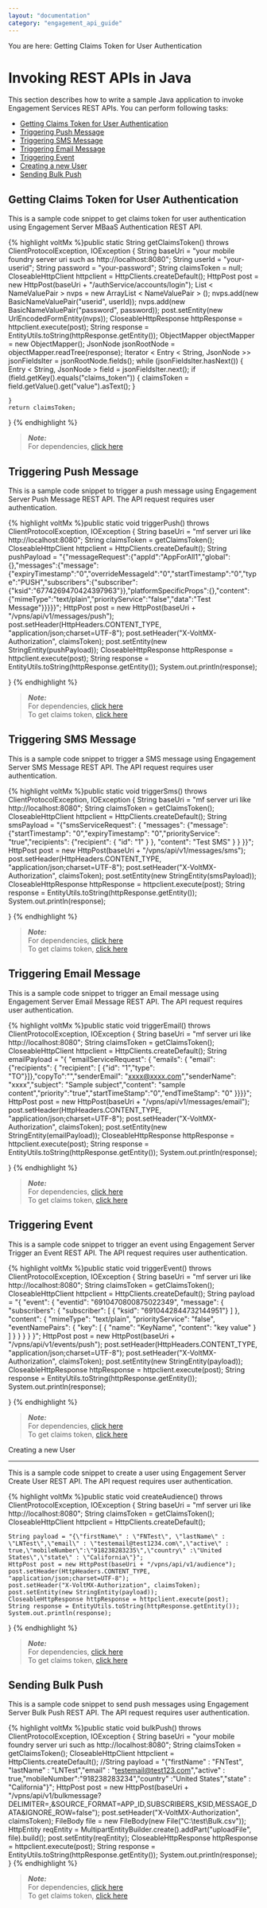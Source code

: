 ```yaml
---
layout: "documentation"
category: "engagement_api_guide"
---
```


You are here: Getting Claims Token for User Authentication

# Invoking REST APIs in Java

This section describes how to write a sample Java application to invoke Engagement Services REST APIs. You can perform following tasks:

- [Getting Claims Token for User Authentication](#getting-claims-token-for-user-authentication)
- [Triggering Push Message](#triggering-push-message)
- [Triggering SMS Message](#triggering-sms-message)
- [Triggering Email Message](#triggering-email-message)
- [Triggering Event](#triggering-event)
- [Creating a new User](#creating-a-new-user)
- [Sending Bulk Push](#sending-bulk-push)

## Getting Claims Token for User Authentication

This is a sample code snippet to get claims token for user authentication using Engagement Server MBaaS Authentication REST API.

{% highlight voltMx %}public static String getClaimsToken() throws ClientProtocolException,
IOException {
String baseUri = "your mobile foundry server uri such as http://localhost:8080";
String userId = "your-userid";
String password = "your-password";
String claimsToken = null;
CloseableHttpClient httpclient = HttpClients.createDefault();
HttpPost post = new HttpPost(baseUri + "/authService/accounts/login");
List < NameValuePair > nvps = new ArrayList < NameValuePair > ();
nvps.add(new BasicNameValuePair("userid", userId));
nvps.add(new BasicNameValuePair("password", password));
post.setEntity(new UrlEncodedFormEntity(nvps));
CloseableHttpResponse httpResponse = httpclient.execute(post);
String response = EntityUtils.toString(httpResponse.getEntity());
ObjectMapper objectMapper = new ObjectMapper();
JsonNode jsonRootNode = objectMapper.readTree(response);
Iterator < Entry < String,
JsonNode >> jsonFieldsIter = jsonRootNode.fields();
while (jsonFieldsIter.hasNext()) {
Entry < String,
JsonNode > field = jsonFieldsIter.next();
if (field.getKey().equals("claims_token")) {
claimsToken = field.getValue().get("value").asText();
}

    }
    return claimsToken;

}
{% endhighlight %}

> **_Note:_**  
> For dependencies, [click here](pom.xmlfile.html)

## Triggering Push Message

This is a sample code snippet to trigger a push message using Engagement Server Push Message REST API. The API request requires user authentication.

{% highlight voltMx %}public static void triggerPush() throws ClientProtocolException,
IOException {
String baseUri = "mf server uri like http://localhost:8080";
String claimsToken = getClaimsToken();
CloseableHttpClient httpclient = HttpClients.createDefault();
String pushPayload = "{\"messageRequest\":{\"appId\":\"AppForAll1\",\"global\":{},\"messages\":{\"message\":{\"expiryTimestamp\":\"0\",\"overrideMessageId\":\"0\",\"startTimestamp\":\"0\",\"type\":\"PUSH\",\"subscribers\":{\"subscriber\":{\"ksid\":\"6774269470424397963\"}},\"platformSpecificProps\":{},\"content\":{\"mimeType\":\"text/plain\",\"priorityService\":\"false\",\"data\":\"Test Message\"}}}}}";
HttpPost post = new HttpPost(baseUri + "/vpns/api/v1/messages/push");
post.setHeader(HttpHeaders.CONTENT_TYPE, "application/json;charset=UTF-8");
post.setHeader("X-VoltMX-Authorization", claimsToken);
post.setEntity(new StringEntity(pushPayload));
CloseableHttpResponse httpResponse = httpclient.execute(post);
String response = EntityUtils.toString(httpResponse.getEntity());
System.out.println(response);

}
{% endhighlight %}

> **_Note:_**  
> For dependencies, [click here](pom.xmlfile.html)  
> To get claims token, [click here](#getting-claims-token-for-user-authentication)

## Triggering SMS Message

This is a sample code snippet to trigger a SMS message using Engagement Server SMS Message REST API. The API request requires user authentication.

{% highlight voltMx %}public static void triggerSms() throws ClientProtocolException,
IOException {
String baseUri = "mf server uri like http://localhost:8080";
String claimsToken = getClaimsToken();
CloseableHttpClient httpclient = HttpClients.createDefault();
String smsPayload = "{\"smsServiceRequest\": { \"messages\": {\"message\": {\"startTimestamp\": \"0\",\"expiryTimestamp\": \"0\",\"priorityService\": \"true\",\"recipients\": {\"recipient\": { \"id\": \"1\" } }, \"content\": \"Test SMS\" } } }}";
HttpPost post = new HttpPost(baseUri + "/vpns/api/v1/messages/sms");
post.setHeader(HttpHeaders.CONTENT_TYPE, "application/json;charset=UTF-8");
post.setHeader("X-VoltMX-Authorization", claimsToken);
post.setEntity(new StringEntity(smsPayload));
CloseableHttpResponse httpResponse = httpclient.execute(post);
String response = EntityUtils.toString(httpResponse.getEntity());
System.out.println(response);

}
{% endhighlight %}

> **_Note:_**  
> For dependencies, [click here](pom.xmlfile.html)  
> To get claims token, [click here](#getting-claims-token-for-user-authentication)

## Triggering Email Message

This is a sample code snippet to trigger an Email message using Engagement Server Email Message REST API. The API request requires user authentication.

{% highlight voltMx %}public static void triggerEmail() throws ClientProtocolException,
IOException {
String baseUri = "mf server uri like http://localhost:8080";
String claimsToken = getClaimsToken();
CloseableHttpClient httpclient = HttpClients.createDefault();
String emailPayload = "{ \"emailServiceRequest\": { \"emails\": { \"email\": {\"recipients\": { \"recipient\": [ {\"id\": \"1\",\"type\": \"TO\"}]},\"copyTo\":\"\",\"senderEmail\": \"xxxx@xxxx.com\",\"senderName\": \"xxxx\",\"subject\": \"Sample subject\",\"content\": \"sample content\",\"priority\":\"true\",\"startTimeStamp\":\"0\",\"endTimeStamp\": \"0\" }}}}";
HttpPost post = new HttpPost(baseUri + "/vpns/api/v1/messages/email");
post.setHeader(HttpHeaders.CONTENT_TYPE, "application/json;charset=UTF-8");
post.setHeader("X-VoltMX-Authorization", claimsToken);
post.setEntity(new StringEntity(emailPayload));
CloseableHttpResponse httpResponse = httpclient.execute(post);
String response = EntityUtils.toString(httpResponse.getEntity());
System.out.println(response);

}
{% endhighlight %}

> **_Note:_**  
> For dependencies, [click here](pom.xmlfile.html)  
> To get claims token, [click here](#getting-claims-token-for-user-authentication)

## Triggering Event

This is a sample code snippet to trigger an event using Engagement Server Trigger an Event REST API. The API request requires user authentication.

{% highlight voltMx %}public static void triggerEvent() throws ClientProtocolException,
IOException {
String baseUri = "mf server uri like http://localhost:8080";
String claimsToken = getClaimsToken();
CloseableHttpClient httpclient = HttpClients.createDefault();
String payload = "{ \"event\": { \"eventid\": \"6910470800875022349\", \"message\": { \"subscribers\": { \"subscriber\": [ { \"ksid\": \"6910442844732144951\"} ] }, \"content\": { \"mimeType\": \"text/plain\", \"priorityService\": \"false\", \"eventNamePairs\": { \"key\": [ { \"name\": \"KeyName\", \"content\": \"key value\" } ] } } } } }";
HttpPost post = new HttpPost(baseUri + "/vpns/api/v1/events/push");
post.setHeader(HttpHeaders.CONTENT_TYPE, "application/json;charset=UTF-8");
post.setHeader("X-VoltMX-Authorization", claimsToken);
post.setEntity(new StringEntity(payload));
CloseableHttpResponse httpResponse = httpclient.execute(post);
String response = EntityUtils.toString(httpResponse.getEntity());
System.out.println(response);

}
{% endhighlight %}

> **_Note:_**  
> For dependencies, [click here](pom.xmlfile.html)  
> To get claims token, [click here](#getting-claims-token-for-user-authentication)

Creating a new User

---

This is a sample code snippet to create a user using Engagement Server Create User REST API. The API request requires user authentication.

{% highlight voltMx %}public static void createAudience() throws ClientProtocolException,
IOException {
String baseUri = "mf server uri like http://localhost:8080";
String claimsToken = getClaimsToken();
CloseableHttpClient httpclient = HttpClients.createDefault();

    String payload = "{\"firstName\" : \"FNTest\", \"lastName\" : \"LNTest\",\"email\" : \"testemail@test1234.com\",\"active\" : true,\"mobileNumber\":\"918238283235\",\"country\" :\"United States\",\"state\" : \"California\"}";
    HttpPost post = new HttpPost(baseUri + "/vpns/api/v1/audience");
    post.setHeader(HttpHeaders.CONTENT_TYPE, "application/json;charset=UTF-8");
    post.setHeader("X-VoltMX-Authorization", claimsToken);
    post.setEntity(new StringEntity(payload));
    CloseableHttpResponse httpResponse = httpclient.execute(post);
    String response = EntityUtils.toString(httpResponse.getEntity());
    System.out.println(response);

}
{% endhighlight %}

> **_Note:_**  
> For dependencies, [click here](pom.xmlfile.html)  
> To get claims token, [click here](#getting-claims-token-for-user-authentication)

## Sending Bulk Push

This is a sample code snippet to send push messages using Engagement Server Bulk Push REST API. The API request requires user authentication.

{% highlight voltMx %}public static void bulkPush() throws ClientProtocolException, IOException {
String baseUri = "your mobile foundry server uri such as http://localhost:8080";
String claimsToken = getClaimsToken();
CloseableHttpClient httpclient = HttpClients.createDefault();
//String payload = "{\"firstName\" : \"FNTest\", \"lastName\" : \"LNTest\",\"email\" : \"testemail@test123.com\",\"active\" : true,\"mobileNumber\":\"918238283234\",\"country\" :\"United States\",\"state\" : \"California\"}";
HttpPost post = new HttpPost(baseUri + "/vpns/api/v1/bulkmessage?DELIMITER=,&SOURCE_FORMAT=APP_ID,SUBSCRIBERS_KSID,MESSAGE_DATA&IGNORE_ROW=false");
post.setHeader("X-VoltMX-Authorization", claimsToken);
FileBody file = new FileBody(new File("C:\\test\\Bulk.csv"));
HttpEntity reqEntity = MultipartEntityBuilder.create().addPart("uploadFile", file).build();
post.setEntity(reqEntity);
CloseableHttpResponse httpResponse = httpclient.execute(post);
String response = EntityUtils.toString(httpResponse.getEntity());
System.out.println(response);
}
{% endhighlight %}

> **_Note:_**  
> For dependencies, [click here](pom.xmlfile.html)  
> To get claims token, [click here](#getting-claims-token-for-user-authentication)
